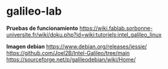 # galileo-lab
**Pruebas de funcionamiento**
https://wiki.fablab.sorbonne-universite.fr/wiki/doku.php?id=wiki:tutoriels:intel_galileo_linux

**Imagen debian**
https://www.debian.org/releases/jessie/
https://github.com/Joel2B/Intel-Galileo/tree/main
https://sourceforge.net/p/galileodebian/wiki/Home/
